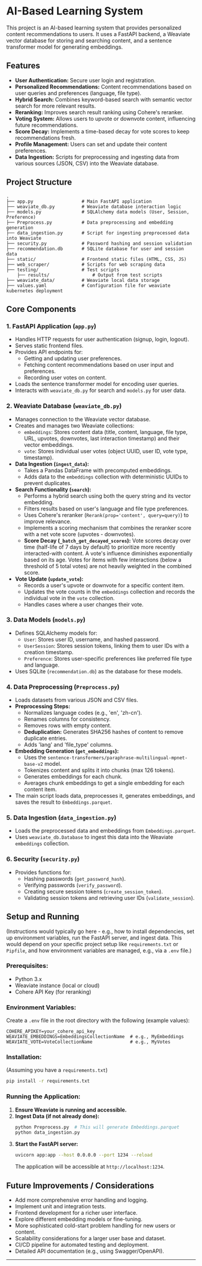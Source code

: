 # AI-Based Learning System

This project is an AI-based learning system that provides personalized content recommendations to users. It uses a FastAPI backend, a Weaviate vector database for storing and searching content, and a sentence transformer model for generating embeddings.

## Features

- **User Authentication:** Secure user login and registration.
- **Personalized Recommendations:** Content recommendations based on user queries and preferences (language, file type).
- **Hybrid Search:** Combines keyword-based search with semantic vector search for more relevant results.
- **Reranking:** Improves search result ranking using Cohere's reranker.
- **Voting System:** Allows users to upvote or downvote content, influencing future recommendations.
- **Score Decay:** Implements a time-based decay for vote scores to keep recommendations fresh.
- **Profile Management:** Users can set and update their content preferences.
- **Data Ingestion:** Scripts for preprocessing and ingesting data from various sources (JSON, CSV) into the Weaviate database.


## Project Structure

```
.
├── app.py                  # Main FastAPI application
├── weaviate_db.py          # Weaviate database interaction logic
├── models.py               # SQLAlchemy data models (User, Session, Preference)
├── Preprocess.py           # Data preprocessing and embedding generation
├── data_ingestion.py       # Script for ingesting preprocessed data into Weaviate
├── security.py             # Password hashing and session validation
├── recommendation.db       # SQLite database for user and session data
├── static/                 # Frontend static files (HTML, CSS, JS)
├── web_scraper/            # Scripts for web scraping data
├── testing/                # Test scripts
    ├── results/                # Output from test scripts
├── weaviate_data/          # Weaviate local data storage
├── values.yaml             # Configuration file for weaviate kubernetes deployment
```

## Core Components

### 1. FastAPI Application (`app.py`)
- Handles HTTP requests for user authentication (signup, login, logout).
- Serves static frontend files.
- Provides API endpoints for:
    - Getting and updating user preferences.
    - Fetching content recommendations based on user input and preferences.
    - Recording user votes on content.
- Loads the sentence transformer model for encoding user queries.
- Interacts with `weaviate_db.py` for search and `models.py` for user data.

### 2. Weaviate Database (`weaviate_db.py`)
- Manages connection to the Weaviate vector database.
- Creates and manages two Weaviate collections:
    - `embeddings`: Stores content data (title, content, language, file type, URL, upvotes, downvotes, last interaction timestamp) and their vector embeddings.
    - `vote`: Stores individual user votes (object UUID, user ID, vote type, timestamp).
- **Data Ingestion (`ingest_data`):**
    - Takes a Pandas DataFrame with precomputed embeddings.
    - Adds data to the `embeddings` collection with deterministic UUIDs to prevent duplicates.
- **Search Functionality (`search`):**
    - Performs a hybrid search using both the query string and its vector embedding.
    - Filters results based on user's language and file type preferences.
    - Uses Cohere's reranker (`Rerank(prop='content', query=query)`) to improve relevance.
    - Implements a scoring mechanism that combines the reranker score with a net vote score (upvotes - downvotes).
    - **Score Decay (`_batch_get_decayed_scores`):** Vote scores decay over time (half-life of 7 days by default) to prioritize more recently interacted-with content. A vote's influence diminishes exponentially based on its age. Votes for items with few interactions (below a threshold of 5 total votes) are not heavily weighted in the combined score.
- **Vote Update (`update_vote`):**
    - Records a user's upvote or downvote for a specific content item.
    - Updates the vote counts in the `embeddings` collection and records the individual vote in the `vote` collection.
    - Handles cases where a user changes their vote.

### 3. Data Models (`models.py`)
- Defines SQLAlchemy models for:
    - `User`: Stores user ID, username, and hashed password.
    - `UserSession`: Stores session tokens, linking them to user IDs with a creation timestamp.
    - `Preference`: Stores user-specific preferences like preferred file type and language.
- Uses SQLite (`recommendation.db`) as the database for these models.

### 4. Data Preprocessing (`Preprocess.py`)
- Loads datasets from various JSON and CSV files.
- **Preprocessing Steps:**
    - Normalizes language codes (e.g., 'en', 'zh-cn').
    - Renames columns for consistency.
    - Removes rows with empty content.
    - **Deduplication:** Generates SHA256 hashes of content to remove duplicate entries.
    - Adds 'lang' and 'file_type' columns.
- **Embedding Generation (`get_embeddings`):**
    - Uses the `sentence-transformers/paraphrase-multilingual-mpnet-base-v2` model.
    - Tokenizes content and splits it into chunks (max 126 tokens).
    - Generates embeddings for each chunk.
    - Averages chunk embeddings to get a single embedding for each content item.
- The main script loads data, preprocesses it, generates embeddings, and saves the result to `Embeddings.parquet`.

### 5. Data Ingestion (`data_ingestion.py`)
- Loads the preprocessed data and embeddings from `Embeddings.parquet`.
- Uses `weaviate_db.Database` to ingest this data into the Weaviate `embeddings` collection.

### 6. Security (`security.py`)
- Provides functions for:
    - Hashing passwords (`get_password_hash`).
    - Verifying passwords (`verify_password`).
    - Creating secure session tokens (`create_session_token`).
    - Validating session tokens and retrieving user IDs (`validate_session`).

## Setup and Running

(Instructions would typically go here - e.g., how to install dependencies, set up environment variables, run the FastAPI server, and ingest data. This would depend on your specific project setup like `requirements.txt` or `Pipfile`, and how environment variables are managed, e.g., via a `.env` file.)

### Prerequisites:
- Python 3.x
- Weaviate instance (local or cloud)
- Cohere API Key (for reranking)

### Environment Variables:
Create a `.env` file in the root directory with the following (example values):
```
COHERE_APIKEY=your_cohere_api_key
WEAVIATE_EMBEDDINGS=EmbeddingsCollectionName  # e.g., MyEmbeddings
WEAVIATE_VOTE=VoteCollectionName              # e.g., MyVotes
```

### Installation:
(Assuming you have a `requirements.txt`)
```bash
pip install -r requirements.txt
```

### Running the Application:
1.  **Ensure Weaviate is running and accessible.**
2.  **Ingest Data (if not already done):**
    ```bash
    python Preprocess.py  # This will generate Embeddings.parquet
    python data_ingestion.py
    ```
3.  **Start the FastAPI server:**
    ```bash
    uvicorn app:app --host 0.0.0.0 --port 1234 --reload
    ```
    The application will be accessible at `http://localhost:1234`.

## Future Improvements / Considerations
- Add more comprehensive error handling and logging.
- Implement unit and integration tests.
- Frontend development for a richer user interface.
- Explore different embedding models or fine-tuning.
- More sophisticated cold-start problem handling for new users or content.
- Scalability considerations for a larger user base and dataset.
- CI/CD pipeline for automated testing and deployment.
- Detailed API documentation (e.g., using Swagger/OpenAPI).

---
